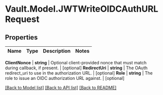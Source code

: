# Vault.Model.JWTWriteOIDCAuthURLRequest

## Properties

Name | Type | Description | Notes
------------ | ------------- | ------------- | -------------

**ClientNonce** | **string** | Optional client-provided nonce that must match during callback, if present. | [optional] **RedirectUri** | **string** | The OAuth redirect_uri to use in the authorization URL. | [optional] **Role** | **string** | The role to issue an OIDC authorization URL against. | [optional] 

[[Back to Model list]](../README.md#documentation-for-models) [[Back to API list]](../README.md#documentation-for-api-endpoints) [[Back to README]](../README.md)


